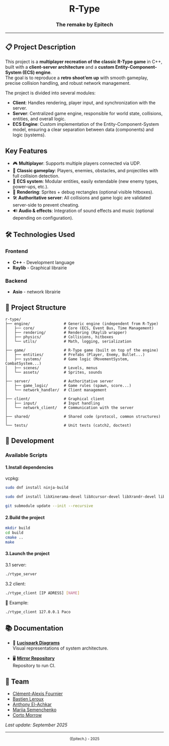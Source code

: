 <div align="center">
    <h1>R-Type</h1>
    <h3>The remake by Epitech</h3>
</div>

---

## 📋 Project Description

This project is a **multiplayer recreation of the classic R-Type game** in C++, built with a **client-server architecture** and a **custom Entity-Component-System (ECS) engine**.  
The goal is to reproduce a **retro shoot’em up** with smooth gameplay, precise collision handling, and robust network management.  

The project is divided into several modules:  
- **Client**: Handles rendering, player input, and synchronization with the server.  
- **Server**: Centralized game engine, responsible for world state, collisions, entities, and overall logic.  
- **ECS Engine**: Custom implementation of the Entity-Component-System model, ensuring a clear separation between data (components) and logic (systems).  

## Key Features  

- 🎮 **Multiplayer**: Supports multiple players connected via UDP.  
- 👾 **Classic gameplay**: Players, enemies, obstacles, and projectiles with full collision detection.  
- 🧩 **ECS system**: Modular entities, easily extendable (new enemy types, power-ups, etc.).  
- 🎨 **Rendering**: Sprites + debug rectangles (optional visible hitboxes).  
- 🛠️ **Authoritative server**: All collisions and game logic are validated server-side to prevent cheating.  
- 🔊 **Audio & effects**: Integration of sound effects and music (optional depending on configuration).  

## 🛠️ Technologies Used

### Frontend

* **C++** - Development language
* **Raylib** - Graphical librairie

### Backend

* **Asio** - network librairie


## 📁 Project Structure

```
r-type/
├── engine/               # Generic engine (independent from R-Type)
│   ├── core/             # Core (ECS, Event Bus, Time Management)
│   ├── rendering/        # Rendering (Raylib wrapper)
│   ├── physics/          # Collisions, hitboxes
│   └── utils/            # Math, logging, serialization
│
├── game/                 # R-Type game (built on top of the engine)
│   ├── entities/         # Prefabs (Player, Enemy, Bullet...)
│   ├── systems/          # Game logic (MovementSystem, CombatSystem...)
│   ├── scenes/           # Levels, menus
│   └── assets/           # Sprites, sounds
│
├── server/               # Authoritative server
│   ├── game_logic/       # Game rules (spawn, score...)
│   └── network_handler/  # Client management
│
├── client/               # Graphical client
│   ├── input/            # Input handling
│   └── network_client/   # Communication with the server
│
├── shared/               # Shared code (protocol, common structures)
│
└── tests/                # Unit tests (catch2, doctest)

```

## 🔧 Development

### Available Scripts

#### 1.Install dependencies
vcpkg:

```bash
sudo dnf install ninja-build

sudo dnf install libXinerama-devel libXcursor-devel libXrandr-devel libXi-devel mesa-libGL-devel pkg-config

git submodule update --init --recursive
```

#### 2.Build the project
```bash
mkdir build
cd build
cmake ..
make
```

#### 3.Launch the project
3.1 server:

```bash
./rtype_server
```

3.2 client:

```bash
./rtype_client [IP ADRESS] [NAME]
```
📝 Example:
```bash
./rtype_client 127.0.0.1 Paco
```

## 📚 Documentation

- 🧠 **[Lucispark Diagrams](https://lucid.app/lucidchart/4633408f-cba8-48c3-a0b8-c60bfb79cc14/edit?viewport_loc=-582%2C-133%2C3079%2C1520%2C0_0&invitationId=inv_87f07e72-7bc2-49f5-ad85-d82292c0f6f7)**  
Visual representations of system architecture.

- 🖥️ **[Mirror Repository](https://github.com/Anthoche/R-type)**  
  Repository to run CI.

## 👥 Team

- [Clément-Alexis Fournier](https://github.com/Clement-Alexis)
- [Bastien Leroux](https://github.com/bast0u)
- [Anthony El-Achkar](https://github.com/Anthoche)
- [Mariia Semenchenko](https://github.com/mariiasemenchenko)
- [Corto Morrow](https://github.com/NuggetReckt)


*Last update: September 2025*

---

<div align="center">
    <sub>{Epitech.} - 2025</sub>
</div>